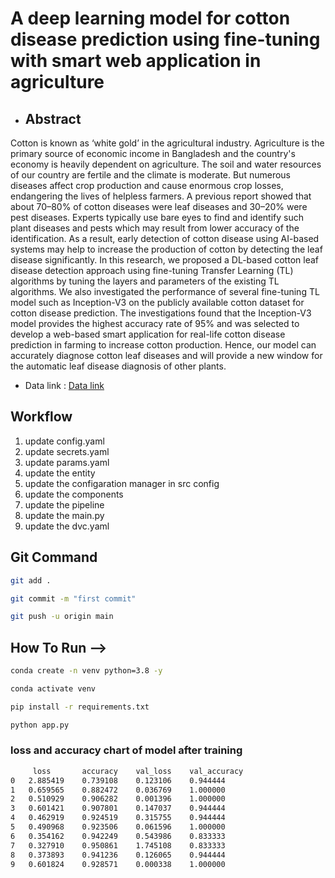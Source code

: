 # A deep learning model for cotton disease prediction using fine-tuning with smart web application in agriculture
- ## Abstract
Cotton is known as ‘white gold’ in the agricultural industry. Agriculture is the primary source of economic income in Bangladesh and the country's economy is heavily dependent on agriculture. The soil and water resources of our country are fertile and the climate is moderate. But numerous diseases affect crop production and cause enormous crop losses, endangering the lives of helpless farmers. A previous report showed that about 70–80% of cotton diseases were leaf diseases and 30–20% were pest diseases. Experts typically use bare eyes to find and identify such plant diseases and pests which may result from lower accuracy of the identification. As a result, early detection of cotton disease using AI-based systems may help to increase the production of cotton by detecting the leaf disease significantly. In this research, we proposed a DL-based cotton leaf disease detection approach using fine-tuning Transfer Learning (TL) algorithms by tuning the layers and parameters of the existing TL algorithms. We also investigated the performance of several fine-tuning TL model such as  Inception-V3  on the publicly available cotton dataset for cotton disease prediction. The investigations found that the Inception-V3 model provides the highest accuracy rate of 95% and was selected to develop a web-based smart application for real-life cotton disease prediction in farming to increase cotton production. Hence, our model can accurately diagnose cotton leaf diseases and will provide a new window for the automatic leaf disease diagnosis of other plants.

- Data link : [Data link](https://drive.google.com/drive/folders/1SfCipusCMqVd9a-0RLfBt_9JjCoIlfPi?usp=drive_link)

## Workflow

1. update config.yaml
2. update secrets.yaml
3. update params.yaml
4. update the entity
5. update the configaration manager in src config
6. update the components
7. update the pipeline
8. update the main.py
9. update the dvc.yaml


## Git Command
```bash
git add .

git commit -m "first commit"

git push -u origin main
```




## How To Run -->
```bash
conda create -n venv python=3.8 -y
```

```bash
conda activate venv
```

```bash
pip install -r requirements.txt
```

```bash
python app.py
```




### loss and accuracy chart of model after training
```bash
	 loss       accuracy	val_loss	val_accuracy
0	2.885419	0.739108	0.123106	0.944444
1	0.659565	0.882472	0.036769	1.000000
2	0.510929	0.906282	0.001396	1.000000
3	0.601421	0.907801	0.147037	0.944444
4	0.462919	0.924519	0.315755	0.944444
5	0.490968	0.923506	0.061596	1.000000
6	0.354162	0.942249	0.543986	0.833333
7	0.327910	0.950861	1.745108	0.833333
8	0.373893	0.941236	0.126065	0.944444
9	0.601824	0.928571	0.000338	1.000000

```
